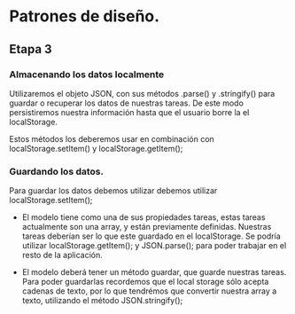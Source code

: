 # Patrones de diseño.
## Etapa 3

### Almacenando los datos localmente

Utilizaremos el objeto JSON, con sus métodos .parse() y .stringify() para guardar o recuperar los datos de nuestras tareas. De este modo persistiremos nuestra información hasta que el usuario borre la el localStorage.

Estos métodos los deberemos usar en combinación con localStorage.setItem() y localStorage.getItem();

### Guardando los datos.
Para guardar los datos debemos utilizar debemos utilizar localStorage.setItem();

- El modelo tiene como una de sus propiedades tareas, estas tareas actualmente son una array, y están previamente definidas. Nuestras tareas deberían ser lo que este guardado en el localStorage. Se podría utilizar localStorage.getItem(); y JSON.parse(); para poder trabajar en el resto de la aplicación. 

- El modelo deberá tener un método guardar, que guarde nuestras tareas. Para poder guardarlas recordemos que el local storage sólo acepta cadenas de texto, por lo que tendrémos que convertir nuestra array a texto, utilizando el método JSON.stringify();
